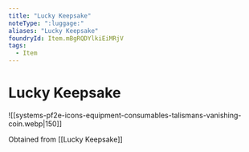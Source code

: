 ```yaml
---
title: "Lucky Keepsake"
noteType: ":luggage:"
aliases: "Lucky Keepsake"
foundryId: Item.mBgRQDYlkiEiMRjV
tags:
  - Item
---
```


# Lucky Keepsake
![[systems-pf2e-icons-equipment-consumables-talismans-vanishing-coin.webp|150]]

Obtained from [[Lucky Keepsake]]
